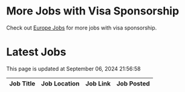 # More Jobs with Visa Sponsorship

Check out [Europe Jobs](https://github.com/sureshparimi/europejobs#latest-jobs) for more jobs with visa sponsorship.

# Latest Jobs

This page is updated at September 06, 2024 21:56:58

| Job Title | Job Location | Job Link | Job Posted |
| --- | --- | --- | --- |
